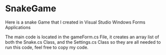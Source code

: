 # SnakeGame
Here is a snake Game that I created in Visual Studio Windows Forms Applications

The main code is located in the gameForm.cs File, it creates an array list of both the Snake.cs Class, and the Settings.cs Class so they
  are all needed to run this code, feel free to copy my code.
